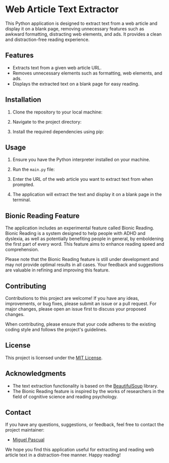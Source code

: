 # Web Article Text Extractor

This Python application is designed to extract text from a web article and display it on a blank page, removing unnecessary features such as awkward formatting, distracting web elements, and ads. It provides a clean and distraction-free reading experience.

## Features

- Extracts text from a given web article URL.
- Removes unnecessary elements such as formatting, web elements, and ads.
- Displays the extracted text on a blank page for easy reading.

## Installation

1. Clone the repository to your local machine:

2. Navigate to the project directory:

3. Install the required dependencies using pip:

## Usage

1. Ensure you have the Python interpreter installed on your machine.

2. Run the `main.py` file:

3. Enter the URL of the web article you want to extract text from when prompted.

4. The application will extract the text and display it on a blank page in the terminal.

## Bionic Reading Feature

The application includes an experimental feature called Bionic Reading. Bionic Reading is a system designed to help people with ADHD and dyslexia, as well as potentially benefiting people in general, by emboldening the first part of every word. This feature aims to enhance reading speed and comprehension.

Please note that the Bionic Reading feature is still under development and may not provide optimal results in all cases. Your feedback and suggestions are valuable in refining and improving this feature.

## Contributing

Contributions to this project are welcome! If you have any ideas, improvements, or bug fixes, please submit an issue or a pull request. For major changes, please open an issue first to discuss your proposed changes.

When contributing, please ensure that your code adheres to the existing coding style and follows the project's guidelines.

## License

This project is licensed under the [MIT License](LICENSE).

## Acknowledgments

- The text extraction functionality is based on the [BeautifulSoup](https://www.crummy.com/software/BeautifulSoup/) library.
- The Bionic Reading feature is inspired by the works of researchers in the field of cognitive science and reading psychology.

## Contact

If you have any questions, suggestions, or feedback, feel free to contact the project maintainer:

- [Miguel Pascual](mpascualacheson1@gmail.com)

We hope you find this application useful for extracting and reading web article text in a distraction-free manner. Happy reading!